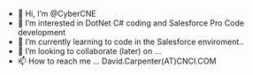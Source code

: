 - 👋 Hi, I’m @CyberCNE
- 👀 I’m interested in DotNet C# coding and Salesforce Pro Code development
- 🌱 I’m currently learning to code in the Salesforce enviroment.. 
- 💞️ I’m looking to collaborate (later) on ...
- 📫 How to reach me ... David.Carpenter(AT)CNCI.COM 

<!---
CyberCNE/CyberCNE is a ✨ special ✨ repository because its `README.md` (this file) appears on your GitHub profile.
You can click the Preview link to take a look at your changes.
--->
